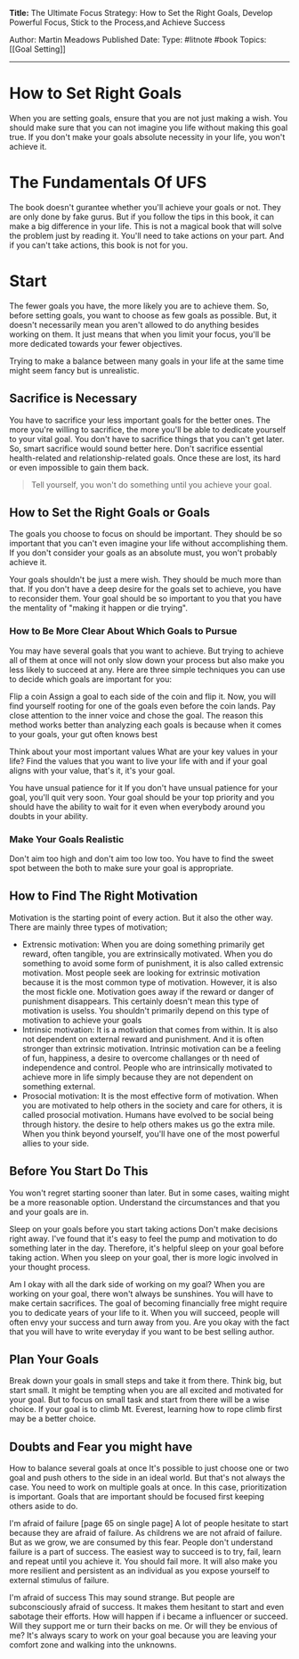 **Title:** The Ultimate Focus Strategy: How to Set the Right Goals, Develop Powerful Focus, Stick to the Process,and Achieve Success

Author: Martin Meadows
Published Date:
Type: #litnote #book 
Topics: [[Goal Setting]]

-----------------------------------------------------

# How to Set Right Goals
When you are setting goals, ensure that you are not just making a wish. You should make sure that you can not imagine you life without making this goal true. If you don't make your goals absolute necessity in your life, you won't achieve it.

# The Fundamentals Of UFS
The book doesn't gurantee whether you'll achieve your goals or not. They are only done by fake gurus. But if you follow the tips in this book, it can make a big difference in your life. This is not a magical book that will solve the problem just by reading it. You'll need to take actions on your part. And if you can't take actions, this book is not for you.

# Start
The fewer goals you have, the more likely you are to achieve them. So, before setting goals, you want to choose as few goals as possible. But, it doesn't necessarily mean you aren't allowed to do anything besides working on them. It just means that when you limit your focus, you'll be more dedicated towards your fewer objectives.

Trying to make a balance between many goals in your life at the same time might seem fancy but is unrealistic.

## Sacrifice is Necessary
You have to sacrifice your less important goals for the better ones. The more you're willing to sacrifice, the more you'll be able to dedicate yourself to your vital goal.
You don't have to sacrifice things that you can't get later. So, smart sacrifice would sound better here. Don't sacrifice essential health-related and relationship-related goals. Once these are lost, its hard or even impossible to gain them back.

> Tell yourself, you won't do something until you achieve your goal.

## How to Set the Right Goals or Goals

The goals you choose to focus on should be important. They should be so important that you can't even imagine your life without accomplishing them. If you don't consider your goals as an absolute must, you won't probably achieve it.

Your goals shouldn't be just a mere wish. They should be much more than that. If you don't have a deep desire for the goals set to achieve, you have to reconsider them. Your goal should be so important to you that you have the mentality of "making it happen or die trying".

### How to Be More Clear About Which Goals to Pursue
You may have several goals that you want to achieve. But trying to achieve all of them at once will not only slow down your process but also make you less likely to succeed at any. Here are three simple techniques you can use to decide which goals are important for you:

Flip a coin
 Assign a goal to each side of the coin and flip it. Now, you will find yourself rooting for one of the goals even before the coin lands. Pay close attention to the inner voice and chose the goal.
 The reason this method works better than analyzing each goals is because when it comes to your goals, your gut often knows best

Think about your most important values
 What are your key values in your life? Find the values that you want to live your life with and if your goal aligns with your value, that's it, it's your goal.
 
You have unsual patience for it
 If you don't have unsual patience for your goal, you'll quit very soon. Your goal should be your top priority and you should have the ability to wait for it even when everybody around you doubts in your ability.
 
### Make Your Goals Realistic
Don't aim too high and don't aim too low too. You have to find the sweet spot between the both to make sure your goal is appropriate.

## How to Find The Right Motivation
Motivation is the starting point of every action. But it also the other way. There are mainly three types of motivation;
- Extrensic motivation: When you are doing something primarily get reward, often tangible, you are extrinsically motivated. When you do something to avoid some form of punishment, it is also called extrensic motivation. Most people seek are looking for extrinsic motivation because it is the most common type of motivation. However, it is also the most fickle one. Motivation goes away if the reward or danger of punishment disappears. This certainly doesn't mean this type of motivation is uselss. You shouldn't primarily depend on this type of motivation to achieve your goals
- Intrinsic motivation: It is a motivation that comes from within. It is also not dependent on external reward and punishment. And it is often stronger than extrinsic motivation. Intrinsic motivation can be a feeling of fun, happiness, a desire to overcome challanges or th need of independence and control. People who are intrinsically motivated to achieve more in life simply because they are not dependent on something external.
- Prosocial motivation: It is the most effective form of motivation. When you are motivated to help others in the society and care for others, it is called prosocial motivation. Humans have evolved to be social being through history. the desire to help others makes us go the extra mile. When you think beyond yourself, you'll have one of the most powerful allies to your side.

## Before You Start Do This
You won't regret starting sooner than later. But in some cases, waiting might be a more reasonable option. Understand the circumstances and that you and your goals are in. 

Sleep on your goals before you start taking actions
 Don't make decisions right away. I've found that it's easy to feel the pump and motivation to do something later in the day. Therefore, it's helpful sleep on your goal before taking action.
 When you sleep on your goal, ther is more logic involved in your thought process. 
 
Am I okay with all the dark side of working on my goal?
 When you are working on your goal, there won't always be sunshines. You will have to make certain sacrifices. The goal of becoming financially free might require you to dedicate years of your life to it. 
 When you will succeed, people will often envy your success and turn away from you.
 Are you okay with the fact that you will have to write everyday if you want to be best selling author.
 
 ## Plan Your Goals
 Break down your goals in small steps and take it from there. Think big, but start small. It might be tempting when you are all excited and motivated for your goal. But to focus on small task and start from there will be a wise choice. If your goal is to climb Mt. Everest, learning how to rope climb first may be a better choice.
 
 ## Doubts and Fear you might have
 How to balance several goals at once
  It's possible to just choose one or two goal and push others to the side in an ideal world. But that's not always the case. You need to work on multiple goals at once. In this case, prioritization is important. Goals that are important should be focused first keeping others aside to do.
  
  I'm afraid of failure [page 65 on single page]
   A lot of people hesitate to start because they are afraid of failure. As childrens we are not afraid of failure. But as we grow, we are consumed by this fear. People don't understand failure is a part of success. The easiest way to succeed is to try, fail, learn and repeat until you achieve it.
   You should fail more. It will also make you more resilient and persistent as an individual as you expose yourself to external stimulus of failure.
   
  I'm afraid of success
   This may sound strange. But people are subconsciously afraid of success. It makes them hesitant to start and even sabotage their efforts.
   How will happen if i became a influencer or succeed. Will they support me or turn their backs on me. Or will they be envious of me?
   It's always scary to work on your goal because you are leaving your comfort  zone and walking into the unknowns.